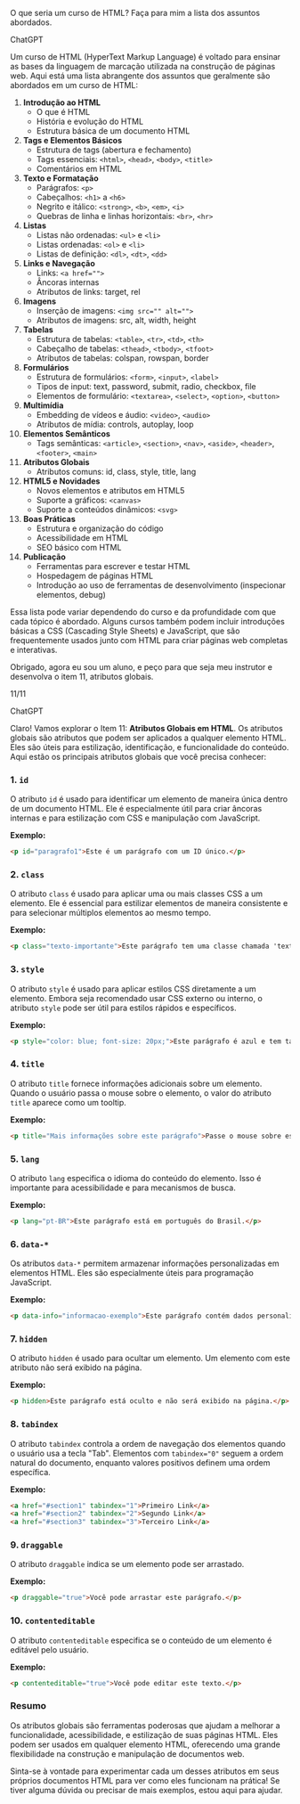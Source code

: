 O que seria um curso de HTML? Faça para mim a lista dos assuntos abordados.

ChatGPT

Um curso de HTML (HyperText Markup Language) é voltado para ensinar as bases da linguagem de marcação utilizada na construção de páginas web. Aqui está uma lista abrangente dos assuntos que geralmente são abordados em um curso de HTML:

1. **Introdução ao HTML**
   - O que é HTML
   - História e evolução do HTML
   - Estrutura básica de um documento HTML
2. **Tags e Elementos Básicos**
   - Estrutura de tags (abertura e fechamento)
   - Tags essenciais: `<html>`, `<head>`, `<body>`, `<title>`
   - Comentários em HTML
3. **Texto e Formatação**
   - Parágrafos: `<p>`
   - Cabeçalhos: `<h1>` a `<h6>`
   - Negrito e itálico: `<strong>`, `<b>`, `<em>`, `<i>`
   - Quebras de linha e linhas horizontais: `<br>`, `<hr>`
4. **Listas**
   - Listas não ordenadas: `<ul>` e `<li>`
   - Listas ordenadas: `<ol>` e `<li>`
   - Listas de definição: `<dl>`, `<dt>`, `<dd>`
5. **Links e Navegação**
   - Links: `<a href="">`
   - Âncoras internas
   - Atributos de links: target, rel
6. **Imagens**
   - Inserção de imagens: `<img src="" alt="">`
   - Atributos de imagens: src, alt, width, height
7. **Tabelas**
   - Estrutura de tabelas: `<table>`, `<tr>`, `<td>`, `<th>`
   - Cabeçalho de tabelas: `<thead>`, `<tbody>`, `<tfoot>`
   - Atributos de tabelas: colspan, rowspan, border
8. **Formulários**
   - Estrutura de formulários: `<form>`, `<input>`, `<label>`
   - Tipos de input: text, password, submit, radio, checkbox, file
   - Elementos de formulário: `<textarea>`, `<select>`, `<option>`, `<button>`
9. **Multimídia**
   - Embedding de vídeos e áudio: `<video>`, `<audio>`
   - Atributos de mídia: controls, autoplay, loop
10. **Elementos Semânticos**
    - Tags semânticas: `<article>`, `<section>`, `<nav>`, `<aside>`, `<header>`, `<footer>`, `<main>`
11. **Atributos Globais**
    - Atributos comuns: id, class, style, title, lang
12. **HTML5 e Novidades**
    - Novos elementos e atributos em HTML5
    - Suporte a gráficos: `<canvas>`
    - Suporte a conteúdos dinâmicos: `<svg>`
13. **Boas Práticas**
    - Estrutura e organização do código
    - Acessibilidade em HTML
    - SEO básico com HTML
14. **Publicação**
    - Ferramentas para escrever e testar HTML
    - Hospedagem de páginas HTML
    - Introdução ao uso de ferramentas de desenvolvimento (inspecionar elementos, debug)

Essa lista pode variar dependendo do curso e da profundidade com que cada tópico é abordado. Alguns cursos também podem incluir introduções básicas a CSS (Cascading Style Sheets) e JavaScript, que são frequentemente usados junto com HTML para criar páginas web completas e interativas.

Obrigado, agora eu sou um aluno, e peço para que seja meu instrutor e desenvolva o item 11, atributos globais.



11/11



ChatGPT

Claro! Vamos explorar o Item 11: **Atributos Globais em HTML**. Os atributos globais são atributos que podem ser aplicados a qualquer elemento HTML. Eles são úteis para estilização, identificação, e funcionalidade do conteúdo. Aqui estão os principais atributos globais que você precisa conhecer:

### 1. `id`

O atributo `id` é usado para identificar um elemento de maneira única dentro de um documento HTML. Ele é especialmente útil para criar âncoras internas e para estilização com CSS e manipulação com JavaScript.

**Exemplo:**

```html
<p id="paragrafo1">Este é um parágrafo com um ID único.</p>
```

### 2. `class`

O atributo `class` é usado para aplicar uma ou mais classes CSS a um elemento. Ele é essencial para estilizar elementos de maneira consistente e para selecionar múltiplos elementos ao mesmo tempo.

**Exemplo:**

```html
<p class="texto-importante">Este parágrafo tem uma classe chamada 'texto-importante'.</p>
```

### 3. `style`

O atributo `style` é usado para aplicar estilos CSS diretamente a um elemento. Embora seja recomendado usar CSS externo ou interno, o atributo `style` pode ser útil para estilos rápidos e específicos.

**Exemplo:**

```html
<p style="color: blue; font-size: 20px;">Este parágrafo é azul e tem tamanho de fonte 20px.</p>
```

### 4. `title`

O atributo `title` fornece informações adicionais sobre um elemento. Quando o usuário passa o mouse sobre o elemento, o valor do atributo `title` aparece como um tooltip.

**Exemplo:**

```html
<p title="Mais informações sobre este parágrafo">Passe o mouse sobre este parágrafo para ver o título.</p>
```

### 5. `lang`

O atributo `lang` especifica o idioma do conteúdo do elemento. Isso é importante para acessibilidade e para mecanismos de busca.

**Exemplo:**

```html
<p lang="pt-BR">Este parágrafo está em português do Brasil.</p>
```

### 6. `data-*`

Os atributos `data-*` permitem armazenar informações personalizadas em elementos HTML. Eles são especialmente úteis para programação JavaScript.

**Exemplo:**

```html
<p data-info="informacao-exemplo">Este parágrafo contém dados personalizados.</p>
```

### 7. `hidden`

O atributo `hidden` é usado para ocultar um elemento. Um elemento com este atributo não será exibido na página.

**Exemplo:**

```html
<p hidden>Este parágrafo está oculto e não será exibido na página.</p>
```

### 8. `tabindex`

O atributo `tabindex` controla a ordem de navegação dos elementos quando o usuário usa a tecla "Tab". Elementos com `tabindex="0"` seguem a ordem natural do documento, enquanto valores positivos definem uma ordem específica.

**Exemplo:**

```html
<a href="#section1" tabindex="1">Primeiro Link</a>
<a href="#section2" tabindex="2">Segundo Link</a>
<a href="#section3" tabindex="3">Terceiro Link</a>
```

### 9. `draggable`

O atributo `draggable` indica se um elemento pode ser arrastado.

**Exemplo:**

```html
<p draggable="true">Você pode arrastar este parágrafo.</p>
```

### 10. `contenteditable`

O atributo `contenteditable` especifica se o conteúdo de um elemento é editável pelo usuário.

**Exemplo:**

```html
<p contenteditable="true">Você pode editar este texto.</p>
```

### Resumo

Os atributos globais são ferramentas poderosas que ajudam a melhorar a funcionalidade, acessibilidade, e estilização de suas páginas HTML. Eles podem ser usados em qualquer elemento HTML, oferecendo uma grande flexibilidade na construção e manipulação de documentos web.

Sinta-se à vontade para experimentar cada um desses atributos em seus próprios documentos HTML para ver como eles funcionam na prática! Se tiver alguma dúvida ou precisar de mais exemplos, estou aqui para ajudar.
